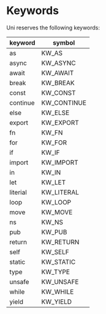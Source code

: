 # Keywords

Uni reserves the following keywords:

| keyword  | symbol      |
| -------- | ----------- |
| as       | KW_AS       |
| async    | KW_ASYNC    |
| await    | KW_AWAIT    |
| break    | KW_BREAK    |
| const    | KW_CONST    |
| continue | KW_CONTINUE |
| else     | KW_ELSE     |
| export   | KW_EXPORT   |
| fn       | KW_FN       |
| for      | KW_FOR      |
| if       | KW_IF       |
| import   | KW_IMPORT   |
| in       | KW_IN       |
| let      | KW_LET      |
| literial | KW_LITERAL  |
| loop     | KW_LOOP     |
| move     | KW_MOVE     |
| ns       | KW_NS       |
| pub      | KW_PUB      |
| return   | KW_RETURN   |
| self     | KW_SELF     |
| static   | KW_STATIC   |
| type     | KW_TYPE     |
| unsafe   | KW_UNSAFE   |
| while    | KW_WHILE    |
| yield    | KW_YIELD    |
